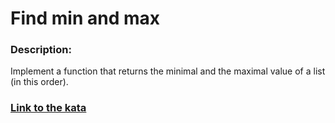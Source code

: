 # Find min and max

### Description:

Implement a function that returns the minimal and the maximal value of a list (in this order).

### [Link to the kata](https://www.codewars.com/kata/57a1ae8c7cb1f31e4e000130)